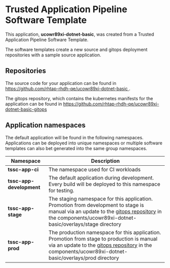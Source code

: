 # Trusted Application Pipeline Software Template

This application, **ucowr89xi-dotnet-basic**, was created from a Trusted Application Pipeline Software Template.

The software templates create a new source and gitops deployment repositories with a sample source application. 

## Repositories

The source code for your application can be found in [https://github.com/rhtap-rhdh-qe/ucowr89xi-dotnet-basic ](https://github.com/rhtap-rhdh-qe/ucowr89xi-dotnet-basic ).
 
The gitops repository, which contains the kubernetes manifests for the application can be found in 
[https://github.com/rhtap-rhdh-qe/ucowr89xi-dotnet-basic-gitops ](https://github.com/rhtap-rhdh-qe/ucowr89xi-dotnet-basic-gitops ) 

## Application namespaces 

The default application will be found in the following namespaces. Applications can be deployed into unique namespaces or multiple software templates can also bet generated into the same group namespaces.  

|  Namespace   |  Description   |  
| -------- | -------- |
| **tssc-app-ci** | The namespace used for CI workloads |
| **tssc-app-development** | The default application during development. Every build will be deployed to this namespace for testing. |
| **tssc-app-stage** | The staging namespace for this application. Promotion from development to stage is manual via an update to the [gitops repository](https://github.com/rhtap-rhdh-qe/ucowr89xi-dotnet-basic-gitops ) in the components/ucowr89xi-dotnet-basic/overlays/stage directory |
| **tssc-app-prod** | The production namespace for this application. Promotion from stage to production is manual via an update to the [gitops repository](https://github.com/rhtap-rhdh-qe/ucowr89xi-dotnet-basic-gitops ) in the components/ucowr89xi-dotnet-basic/overlays/prod directory |